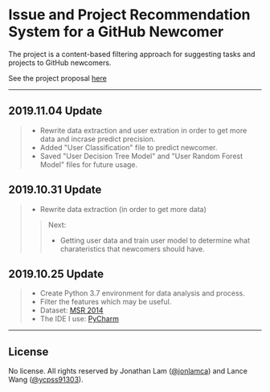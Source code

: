 # Issue and Project Recommendation System for a GitHub Newcomer

The project is a content-based filtering approach for suggesting tasks and projects to GitHub newcomers.

See the project proposal [here](PROPOSAL.md)

***
## 2019.11.04 Update
>* Rewrite data extraction and user extration in order to get more data and incrase predict precision.
>* Added "User Classification" file to predict newcomer.
>* Saved "User Decision Tree Model" and "User Random Forest Model" files for future usage.

## 2019.10.31 Update
>* Rewrite data extraction (in order to get more data)
>> Next:
>>* Getting user data and train user model to determine what charateristics that newcomers should have.

## 2019.10.25 Update
>* Create Python 3.7 environment for data analysis and process.
>* Filter the features which may be useful.
>* Dataset: [MSR 2014](http://ghtorrent.org/msr14.html)
>* The IDE I use: [PyCharm](https://www.jetbrains.com/pycharm/)

***

## License

No license. All rights reserved by Jonathan Lam ([@jonlamca](https://github.com/jonlamca)) and Lance Wang ([@ycpss91303](https://github.com/ycpss91303)).
